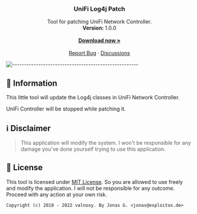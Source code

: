 <h3 align="center">UniFi Log4j Patch</h3>
<p align="center">
    Tool for patching UniFi Network Controller.
    <br />
    <strong>Version: </strong>1.0.0
    <br />
    <br />
    <a href="https://github.com/valnoxy/UniFi-Log4j-Patch/releases"><strong>Download now »</strong></a>
    <br />
    <br />
    <a href="https://github.com/valnoxy/UniFi-Log4j-Patch/issues">Report Bug</a>
    ·
    <a href="https://github.com/valnoxy/UniFi-Log4j-Patch/discussions/">Discussions</a>
  </p>
</p>

![-----------------------------------------------------](https://dl.exploitox.de/t440p-oc/rainbow.png)

## 🔔 Information
This little tool will update the Log4j classes in UniFi Network Controller.

UniFi Controller will be stopped while patching it.

## ℹ️ Disclaimer
> This application will modify the system. I won't be responsible for any damage you've done yourself trying to use this application.

## 🧾 License
This tool is licensed under [MIT License](https://github.com/valnoxy/UniFi-Log4j-Patch/blob/main/LICENSE). So you are allowed to use freely and modify the application. I will not be responsible for any outcome. Proceed with any action at your own risk.
 
```Copyright (c) 2018 - 2022 valnoxy. By Jonas G. <jonas@exploitox.de> ```

